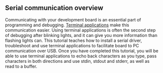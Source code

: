 ## Serial communication overview

Communicating with your development board is an essential part of programming and debugging. [Terminal applications](serial_communication.md#terminal-applications) make this communication easier. Using terminal applications is often the second step of debugging after blinking lights, and it can give you more information than flashing lights can. This tutorial teaches how to install a serial driver, troubleshoot and use terminal applications to facilitate board to PC communication over USB. Once you have completed this tutorial, you will be able to use terminal applications to echo back characters as you type, pass characters in both directions and use stdin, stdout and stderr, as well as read to a buffer.
